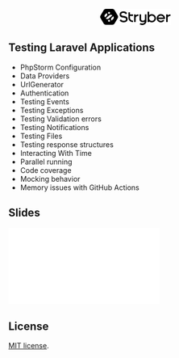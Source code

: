 <p align="center"><a href="https://stryber.com" target="_blank"><img src="./resources/images/stryber.svg" width="140" alt="Stryber"></a></p>

## Testing Laravel Applications
 - PhpStorm Configuration
 - Data Providers
 - UrlGenerator
 - Authentication
 - Testing Events
 - Testing Exceptions
 - Testing Validation errors
 - Testing Notifications
 - Testing Files
 - Testing response structures
 - Interacting With Time
 - Parallel running
 - Code coverage
 - Mocking behavior
 - Memory issues with GitHub Actions

## Slides
![Slides](./TestingLaravelApplications.pdf)

## License
[MIT license](https://opensource.org/licenses/MIT).
